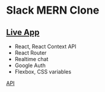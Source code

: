 # Slack MERN Clone

## [Live App](https://slack-mern-clone.web.app/)

- React, React Context API
- React Router
- Realtime chat
- Google Auth
- Flexbox, CSS variables

[API](https://slack-mern-clone-alex.herokuapp.com/)
